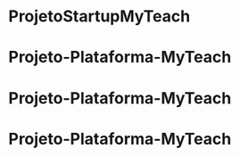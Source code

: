 # ProjetoStartupMyTeach
# Projeto-Plataforma-MyTeach
# Projeto-Plataforma-MyTeach
# Projeto-Plataforma-MyTeach
